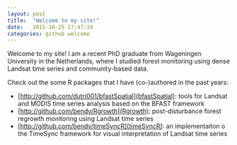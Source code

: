 ```yaml
---
layout: post
title:  "Welcome to my site!"
date:   2015-10-25 17:47:19
categories: github welcome
---
```


Welcome to my site! I am a recent PhD graduate from Wageningen University in the Netherlands, where I studied forest monitoring using dense Landsat time series and community-based data.

Check out the some R packages that I have (co-)authored in the past years:

* [http://github.com/dutri001/bfastSpatial](bfastSpatial): tools for Landsat and MODIS time series analysis based on the BFAST framework
* [http://github.com/bendv/Rgrowth](Rgrowth): post-disturbance forest regrowth monitoring using Landsat time series
* [http://github.com/bendv/timeSyncR](timeSyncR): an implementaiton o the TimeSync framework for visual interpretation of Landsat time series
